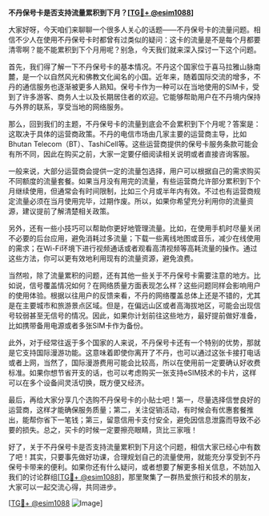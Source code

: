 **不丹保号卡是否支持流量累积到下月？[[TG💪+ @esim1088](https://t.me/s/esim1088)]**

大家好呀，今天咱们来聊聊一个很多人关心的话题——不丹保号卡的流量问题。相信不少人在使用不丹保号卡时都曾有过类似的疑问：这卡的流量是不是每个月都要清零啊？能不能累积到下个月用呢？别急，今天我们就来深入探讨一下这个问题。

首先，我们得了解一下不丹保号卡的基本情况。不丹这个国家位于喜马拉雅山脉南麓，是一个以自然风光和佛教文化闻名的小国。近年来，随着国际交流的增多，不丹的通信服务也逐渐被更多人熟知。保号卡作为一种可以在当地使用的SIM卡，受到了许多游客、商务人士以及长期居住者的欢迎。它能够帮助用户在不丹境内保持与外界的联系，享受当地的网络服务。

那么，回到我们的主题，不丹保号卡的流量到底会不会累积到下个月呢？答案是：这取决于具体的运营商政策。不丹的电信市场由几家主要的运营商主导，比如Bhutan Telecom（BT）、TashiCell等。这些运营商提供的保号卡服务条款可能会有所不同，因此在购买之前，大家一定要仔细阅读相关说明或者直接咨询客服。

一般来说，大部分运营商会提供一定的流量包选择，用户可以根据自己的需求购买不同额度的流量套餐。如果当月没有用完的流量，有些运营商允许部分累积到下个月继续使用，但通常会有时间限制，比如三个月或半年内有效。不过也有运营商规定流量必须在当月使用完毕，过期作废。所以，如果你希望充分利用你的流量资源，建议提前了解清楚相关政策。

另外，还有一些小技巧可以帮助你更好地管理流量。比如，在使用手机时尽量关闭不必要的后台应用，避免消耗过多流量；下载一些离线地图或音乐，减少在线使用的需求；在Wi-Fi环境下进行视频通话或者观看高清视频等高耗流量的操作。通过这些方法，你可以更有效地利用现有的流量资源，避免浪费。

当然啦，除了流量累积的问题，还有其他一些关于不丹保号卡需要注意的地方。比如说，信号覆盖情况如何？在网络质量方面表现怎么样？这些问题同样会影响用户的使用体验。根据以往用户的反馈来看，不丹的网络覆盖总体上还是不错的，尤其是在主要城市和旅游景点区域。但是，在偏远山区或者高海拔地区，可能会出现信号较弱甚至无信号的情况。因此，如果你计划前往这些地方，最好提前做好准备，比如携带备用电源或者多张SIM卡作为备份。

此外，对于经常往返于多个国家的人来说，不丹保号卡还有一个特别的优势，那就是它支持国际漫游功能。这意味着即使你离开了不丹，也可以通过这张卡接打电话或者上网，当然了，国际漫游费用可能会比较高，所以在使用前一定要确认好收费标准。如果你想节省开支的话，也可以考虑购买一张支持eSIM技术的卡片，这样可以在多个设备间灵活切换，既方便又经济。

最后，再给大家分享几个选购不丹保号卡的小贴士吧！第一，尽量选择信誉良好的运营商，这样才能确保服务质量；第二，关注促销活动，有时候会有优惠套餐推出，能帮你省下一笔钱；第三，留意信用卡支付安全，避免因信息泄露而导致不必要的损失。总之，买卡的时候一定要擦亮眼睛，货比三家哦！

好了，关于不丹保号卡是否支持流量累积到下月这个问题，相信大家已经心中有数了吧！其实，只要事先做好功课，合理规划自己的流量使用，就能充分享受到不丹保号卡带来的便利。如果你还有什么疑问，或者想要了解更多相关信息，不妨加入我们的讨论群组[[TG💪+ @esim1088](https://t.me/s/esim1088)]，那里聚集了一群热爱旅行和技术的朋友，大家可以一起交流心得，共同进步。

[[TG💪+ @esim1088](https://t.me/s/esim1088) ![Image](https://i.postimg.cc/4NQfJmqS/Snipaste-2025-05-13-00-14-12.png)]